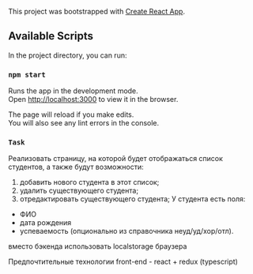 This project was bootstrapped with [Create React App](https://github.com/facebook/create-react-app).

## Available Scripts

In the project directory, you can run:

### `npm start`

Runs the app in the development mode.<br />
Open [http://localhost:3000](http://localhost:3000) to view it in the browser.

The page will reload if you make edits.<br />
You will also see any lint errors in the console.

### `Task`

Реализовать страницу, на которой будет отображаться список студентов, а также будут возможности:
1. добавить нового студента в этот список;
2. удалить существующего студента;
3. отредактировать существующего студента;
У студента есть поля:
- ФИО
- дата рождения
- успеваемость (опционально из справочника неуд/уд/хор/отл).

вместо бэкенда использовать localstorage браузера

Предпочтительные технологии
front-end - react + redux (typescript)